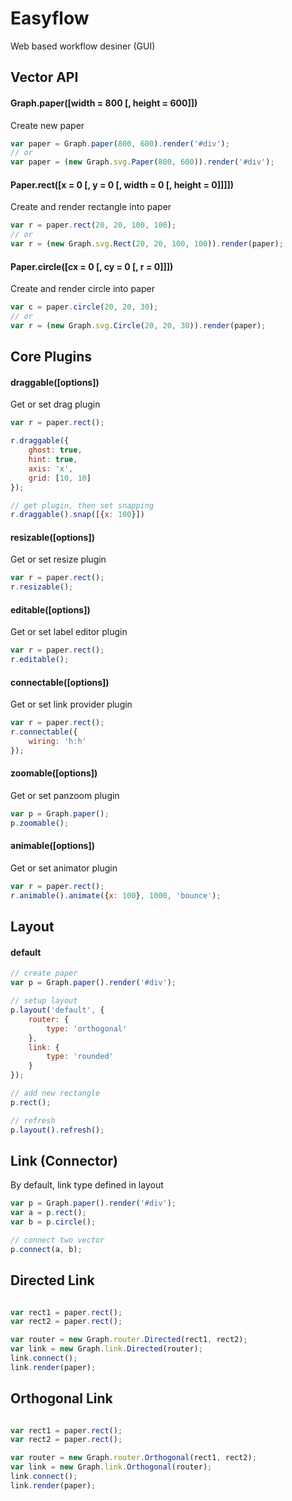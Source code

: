 # Easyflow

Web based workflow desiner (GUI)

## Vector API

#### Graph.paper([width = 800 [, height = 600]])

Create new paper

```javascript
var paper = Graph.paper(800, 600).render('#div');
// or
var paper = (new Graph.svg.Paper(800, 600)).render('#div');
```

#### Paper.rect([x = 0 [, y = 0 [, width = 0 [, height = 0]]]])

Create and render rectangle into paper

```javascript
var r = paper.rect(20, 20, 100, 100);
// or
var r = (new Graph.svg.Rect(20, 20, 100, 100)).render(paper);
```

#### Paper.circle([cx = 0 [, cy = 0 [, r = 0]]])

Create and render circle into paper

```javascript
var c = paper.circle(20, 20, 30);
// or
var r = (new Graph.svg.Circle(20, 20, 30)).render(paper);
```
## Core Plugins

#### draggable([options])
Get or set drag plugin
```javascript
var r = paper.rect();

r.draggable({
	ghost: true,
    hint: true,
    axis: 'x',
    grid: [10, 10]
});

// get plugin, then set snapping
r.draggable().snap([{x: 100}])

```
#### resizable([options])
Get or set resize plugin
```javascript
var r = paper.rect();
r.resizable();
```

#### editable([options])
Get or set label editor plugin
```javascript
var r = paper.rect();
r.editable();
```
#### connectable([options])
Get or set link provider plugin
```javascript
var r = paper.rect();
r.connectable({
	wiring: 'h:h'
});
```
#### zoomable([options])
Get or set panzoom plugin
```javascript
var p = Graph.paper();
p.zoomable();
```

#### animable([options])
Get or set animator plugin
```javascript
var r = paper.rect();
r.animable().animate({x: 100}, 1000, 'bounce');
```

## Layout

#### default
```javascript
// create paper
var p = Graph.paper().render('#div');

// setup layout
p.layout('default', {
	router: {
    	type: 'orthogonal'
    },
    link: {
    	type: 'rounded'
    }
});

// add new rectangle
p.rect();

// refresh
p.layout().refresh();
```

## Link (Connector)
By default, link type defined in layout
```javascript
var p = Graph.paper().render('#div');
var a = p.rect();
var b = p.circle();

// connect two vector
p.connect(a, b);

```

## Directed Link
```javascript

var rect1 = paper.rect();
var rect2 = paper.rect();

var router = new Graph.router.Directed(rect1, rect2);
var link = new Graph.link.Directed(router);
link.connect();
link.render(paper);

```
## Orthogonal Link

```javascript

var rect1 = paper.rect();
var rect2 = paper.rect();

var router = new Graph.router.Orthogonal(rect1, rect2);
var link = new Graph.link.Orthogonal(router);
link.connect();
link.render(paper);

```